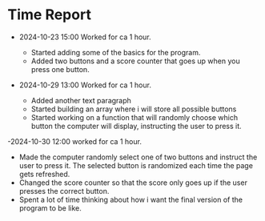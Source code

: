 # Time Report

- 2024-10-23 15:00 Worked for ca 1 hour.
  - Started adding some of the basics for the program.
  - Added two buttons and a score counter that goes up when you press one button.
 
- 2024-10-29 13:00 Worked for ca 1 hour.
  - Added another text paragraph
  - Started building an array where i will store all possible buttons
  - Started working on a function that will randomly choose which button the computer will display, instructing the user to press it.

-2024-10-30 12:00 worked for ca 1 hour.
 - Made the computer randomly select one of two buttons and instruct the user to press it. The selected button is randomized each time the page gets refreshed.
 - Changed the score counter so that the score only goes up if the user presses the correct button.
 - Spent a lot of time thinking about how i want the final version of the program to be like.
